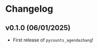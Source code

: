 # Changelog

<!--next-version-placeholder-->

## v0.1.0 (06/01/2025)

- First release of `pycounts_agendazhang`!